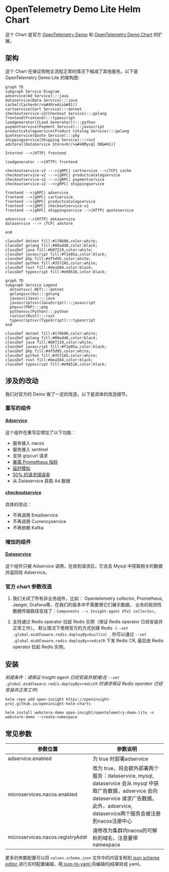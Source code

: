 # OpenTelemetry Demo Lite Helm Chart

这个 Chart 是官方 [OpenTelemetry Demo](https://github.com/open-telemetry/opentelemetry-demo) 和
[OpenTelemetry Demo Chart](https://github.com/open-telemetry/opentelemetry-helm-charts/tree/main/charts/opentelemetry-demo)
的扩展。

## 架构

这个 Chart 在保证购物主流程正常的情况下缩减了其他服务。以下是 OpenTelemetry Demo Lite 的架构图:

```mermaid
graph TD
subgraph Service Diagram
adservice(Ad Service):::java
dataservice(Data Service):::java
cache[(Cache<br/>&#40redis&#41)]
cartservice(Cart Service):::dotnet
checkoutservice-v2(Checkout Service):::golang
frontend(Frontend):::typescript
loadgenerator([Load Generator]):::python
paymentservice(Payment Service):::javascript
productcatalogservice(Product Catalog Service):::golang
quoteservice(Quote Service):::php
shippingservice(Shipping Service):::rust
adstore[(DataService Store<br/>&#40Mysql DB&#41)]

Internet -->|HTTP| frontend

loadgenerator -->|HTTP| frontend

checkoutservice-v2 --->|gRPC| cartservice -->|TCP| cache
checkoutservice-v2 --->|gRPC| productcatalogservice
checkoutservice-v2 --->|gRPC| paymentservice
checkoutservice-v2 -->|gRPC| shippingservice

frontend -->|gRPC| adservice
frontend -->|gRPC| cartservice
frontend -->|gRPC| productcatalogservice
frontend -->|gRPC| checkoutservice-v2
frontend -->|gRPC| shippingservice -->|HTTP| quoteservice

adservice -->|HTTP| dataservice
dataservice ---> |TCP| adstore

end

classDef dotnet fill:#178600,color:white;
classDef golang fill:#00add8,color:black;
classDef java fill:#b07219,color:white;
classDef javascript fill:#f1e05a,color:black;
classDef php fill:#4f5d95,color:white;
classDef python fill:#3572A5,color:white;
classDef rust fill:#dea584,color:black;
classDef typescript fill:#e98516,color:black;
```

```mermaid
graph TD
subgraph Service Legend
  dotnetsvc(.NET):::dotnet
  golangsvc(Go):::golang
  javasvc(Java):::java
  javascriptsvc(JavaScript):::javascript
  phpsvc(PHP):::php
  pythonsvc(Python):::python
  rustsvc(Rust):::rust
  typescriptsvc(TypeScript):::typescript
end

classDef dotnet fill:#178600,color:white;
classDef golang fill:#00add8,color:black;
classDef java fill:#b07219,color:white;
classDef javascript fill:#f1e05a,color:black;
classDef php fill:#4f5d95,color:white;
classDef python fill:#3572A5,color:white;
classDef rust fill:#dea584,color:black;
classDef typescript fill:#e98516,color:black;
```

## 涉及的改动

我们对官方的 Demo 做了一定的改造，以下是具体的改造细节。

### 重写的组件

#### [Adservice](https://github.com/openinsight-proj/opentelemetry-demo/tree/daocloud/src/adservice-v2#note-the-overall-helm-chart)

这个组件在重写后增加了以下功能：
- 服务接入 nacos
- 服务接入 sentinel
- 支持 grpcurl 请求
- [暴露 Prometheus 指标](https://github.com/openinsight-proj/adservice#metrics)
- [延时模拟](https://github.com/openinsight-proj/adservice#mock-latency)
- [50% 的请求错误率](https://github.com/openinsight-proj/adservice#mock-error)
- 从 Dataservice 获取 Ad 数据

#### [checkoutservice](https://github.com/openinsight-proj/opentelemetry-demo/tree/daocloud/src/checkoutservice-v2#checkout-service)

具体的改动：

- 不再调用 Emailservice
- 不再调用 Currencyservice
- 不再依赖 Kafka

### 增加的组件

#### [Dataservice](https://github.com/openinsight-proj/opentelemetry-demo/tree/daocloud/src/dataservice)

这个组件只被 Adservice 调用，在收到请求后，它会去 Mysql 中获取相关的数据并返回给 Adservice。

### 官方 chart 参数改造

1. 我们关闭了所有非业务组件，比如： Opentelemetry collector, Prometheus, Jaeger, Grafana等，在我们的版本中不需要用它们展示数据。
   业务的观测性数据传输路径变成了：`Components --> Insight-agent OTel collector`。

2. 支持通过 Redis operator 拉起 Redis 实例（保证 Redis operator 已经安装并正常工作）。
   默认情况下使用官方的方式创建 Redis（`--set .global.middleware.redis.deployBy=builtin`）,
   你可以通过 `--set .global.middleware.redis.deployBy=redisCR` 下发 Redis CR, 最后由 Redis operator 拉起 Redis 实例。

## 安装

_前提条件：请保证 Insight agent 已经安装并就绪(在 `--set .global.middleware.redis.deployBy=redisCR` 时请求保证 Redis operator
已经安装并正常工作)_

```shell
helm repo add open-insight https://openinsight-proj.github.io/openinsight-helm-charts

helm install webstore-demo open-insight/opentelemetry-demo-lite -n webstore-demo --create-namespace
```

## 常见参数

| 参数位置 | 参数说明                                                                                                                                            |
| -------- |-------------------------------------------------------------------------------------------------------------------------------------------------|
|adservice.enabled| 为 true 时部署adservice                                                                                                                             |
|microservices.nacos.enabled| 改为 true，将会额外部署两个服务：dataservice, mysql, dataservice 会从 mysql 中获取广告数据，adservice 会向 dataservice 请求广告数据。此外，adservice, dataservice两个服务会被注册到nacos注册中心 |
|microservices.nacos.registryAddr| 请修改为集群内nacos的可解析的域名，注意要带namespace                                                                                                               |

更多的参数配置可以将 `values.schema.json` 文件中的内容复制到[ json schema editor ](https://form.lljj.me/#/demo?ui=VueElementForm&type=Test)
进行实时配置编辑，用[ json-to-yaml ](https://codebeautify.org/json-to-yaml)将编辑的j结果转成 yaml。




